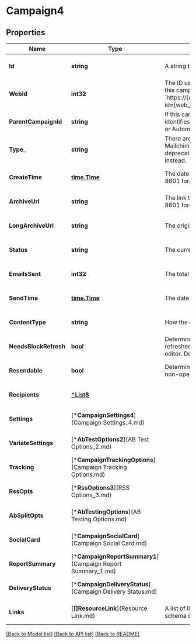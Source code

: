 # Campaign4

## Properties
Name | Type | Description | Notes
------------ | ------------- | ------------- | -------------
**Id** | **string** | A string that uniquely identifies this campaign. | [optional] [default to null]
**WebId** | **int32** | The ID used in the Mailchimp web application. View this campaign in your Mailchimp account at &#x60;https://{dc}.admin.mailchimp.com/campaigns/show/?id&#x3D;{web_id}&#x60;. | [optional] [default to null]
**ParentCampaignId** | **string** | If this campaign is the child of another campaign, this identifies the parent campaign. For Example, for RSS or Automation children. | [optional] [default to null]
**Type_** | **string** | There are four types of [campaigns](https://mailchimp.com/help/getting-started-with-campaigns/) you can create in Mailchimp. A/B Split campaigns have been deprecated and variate campaigns should be used instead. | [optional] [default to null]
**CreateTime** | [**time.Time**](time.Time.md) | The date and time the campaign was created in ISO 8601 format. | [optional] [default to null]
**ArchiveUrl** | **string** | The link to the campaign&#x27;s archive version in ISO 8601 format. | [optional] [default to null]
**LongArchiveUrl** | **string** | The original link to the campaign&#x27;s archive version. | [optional] [default to null]
**Status** | **string** | The current status of the campaign. | [optional] [default to null]
**EmailsSent** | **int32** | The total number of emails sent for this campaign. | [optional] [default to null]
**SendTime** | [**time.Time**](time.Time.md) | The date and time a campaign was sent. | [optional] [default to null]
**ContentType** | **string** | How the campaign&#x27;s content is put together. | [optional] [default to null]
**NeedsBlockRefresh** | **bool** | Determines if the campaign needs its blocks refreshed by opening the web-based campaign editor. Deprecated and will always return false. | [optional] [default to null]
**Resendable** | **bool** | Determines if the campaign qualifies to be resent to non-openers. | [optional] [default to null]
**Recipients** | [***List8**](List_8.md) |  | [optional] [default to null]
**Settings** | [***CampaignSettings4**](Campaign Settings_4.md) |  | [optional] [default to null]
**VariateSettings** | [***AbTestOptions2**](AB Test Options_2.md) |  | [optional] [default to null]
**Tracking** | [***CampaignTrackingOptions**](Campaign Tracking Options.md) |  | [optional] [default to null]
**RssOpts** | [***RssOptions3**](RSS Options_3.md) |  | [optional] [default to null]
**AbSplitOpts** | [***AbTestingOptions**](AB Testing Options.md) |  | [optional] [default to null]
**SocialCard** | [***CampaignSocialCard**](Campaign Social Card.md) |  | [optional] [default to null]
**ReportSummary** | [***CampaignReportSummary1**](Campaign Report Summary_1.md) |  | [optional] [default to null]
**DeliveryStatus** | [***CampaignDeliveryStatus**](Campaign Delivery Status.md) |  | [optional] [default to null]
**Links** | [**[]ResourceLink**](Resource Link.md) | A list of link types and descriptions for the API schema documents. | [optional] [default to null]

[[Back to Model list]](../README.md#documentation-for-models) [[Back to API list]](../README.md#documentation-for-api-endpoints) [[Back to README]](../README.md)


